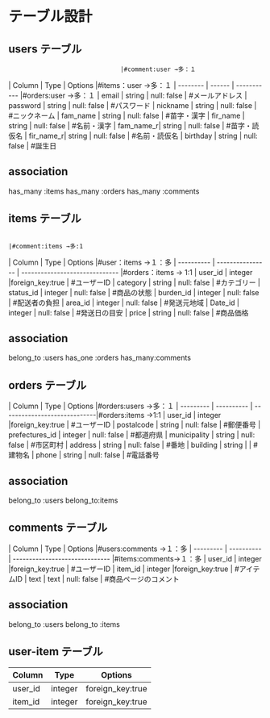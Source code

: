 # テーブル設計

## users テーブル
                                   |#comment:user →多：１
| Column    | Type   | Options     |#items：user →多：１
| --------  | ------ | ----------- |#orders:user →多：１
| email     | string | null: false | #メールアドレス
| password  | string | null: false | #パスワード
| nickname  | string | null: false | #ニックネーム
| fam_name  | string | null: false | #苗字・漢字
| fir_name  | string | null: false | #名前・漢字
| fam_name_r| string | null: false | #苗字・読仮名
| fir_name_r| string | null: false | #名前・読仮名
| birthday  | string | null: false | #誕生日

## association
has_many :items
has_many :orders
has_many :comments

## items テーブル
                                                                 |#comment:items →多:1
| Column     | Type             | Options                        |#user：items →１：多
| ---------- | ---------------- | ------------------------------ |#orders：items → 1:1
| user_id    | integer          |foreign_key:true                | #ユーザーID 
| category   | string           | null: false                    | #カテゴリー
| status_id  | integer          | null: false                    | #商品の状態
| burden_id  | integer          | null: false                    | #配送者の負担
| area_id    | integer          | null: false                    | #発送元地域
| Date_id    | integer          | null: false                    | #発送日の目安
| price      | string           | null: false                    | #商品価格

## association
belong_to :users
has_one :orders
has_many:comments

## orders テーブル
                                                            
| Column         | Type       | Options                      |#orders:users →多：１
| ---------      | ---------- | -----------------------------|#orders:items →1:1
| user_id        | integer    |foreign_key:true              | #ユーザーID 
| postalcode     | string     | null: false                  | #郵便番号
| prefectures_id | integer    | null: false                  | #都道府県
| municipality   | string     | null: false                  | #市区町村
| address        | string     | null: false                  | #番地
| building       | string     |                              | #建物名
| phone          | string     | null: false                  | #電話番号

## association
belong_to :users
belong_to:items


## comments テーブル

| Column      | Type       | Options                        |#users:comments →１：多
| ---------   | ---------- | ------------------------------ |#items:comments→１：多
| user_id     | integer    |foreign_key:true                | #ユーザーID 
| item_id     | integer    |foreign_key:true                | #アイテムID 
|   text      | text       | null: false                    | #商品ページのコメント

## association
belong_to :users
belong_to :items

## user-item テーブル

| Column      | Type       | Options                        |
| ---------   | ---------- | ------------------------------ |
| user_id     | integer    |foreign_key:true                | #ユーザーID 
| item_id     | integer    |foreign_key:true                | #アイテムID 